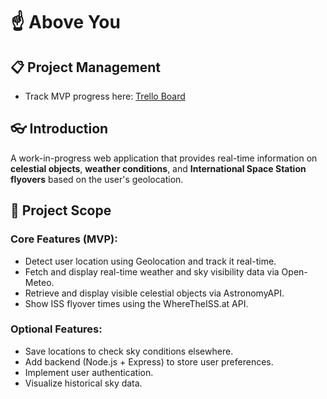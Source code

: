 # ☝️ Above You

## 📋 Project Management
- Track MVP progress here: [Trello Board](https://trello.com/b/o2zWZFid/above-you)

## 👓 Introduction
A work-in-progress web application that provides real-time information on **celestial objects**, **weather conditions**, and **International Space Station flyovers** based on the user's geolocation.

## 🚩 Project Scope

### Core Features (MVP):
- Detect user location using Geolocation and track it real-time.
- Fetch and display real-time weather and sky visibility data via Open-Meteo.
- Retrieve and display visible celestial objects via AstronomyAPI.
- Show ISS flyover times using the WhereTheISS.at API.

### Optional Features:
- Save locations to check sky conditions elsewhere.
- Add backend (Node.js + Express) to store user preferences.
- Implement user authentication.
- Visualize historical sky data.